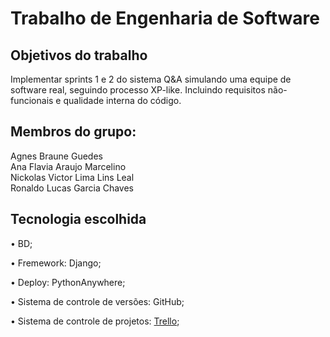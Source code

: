 # Trabalho de Engenharia de Software

## Objetivos do trabalho
Implementar sprints 1 e 2  do sistema Q&A simulando uma equipe de software real, seguindo processo XP-like. Incluindo requisitos não-funcionais e qualidade interna do código.

## Membros do grupo:
Agnes Braune Guedes  
Ana Flavia Araujo Marcelino  
Nickolas Victor Lima Lins Leal  
Ronaldo Lucas Garcia Chaves  

## Tecnologia escolhida
<p>•	BD;</p>
<p>•	Fremework: Django;</p>
<p>•	Deploy: PythonAnywhere;</p>
<p>•	Sistema de controle de versões: GitHub;</p>
<p>•	Sistema de controle de projetos: <a href="https://trello.com/b/DQ5oxdZd/trabalho-de-eng-de-software">Trello</a>;</p>




